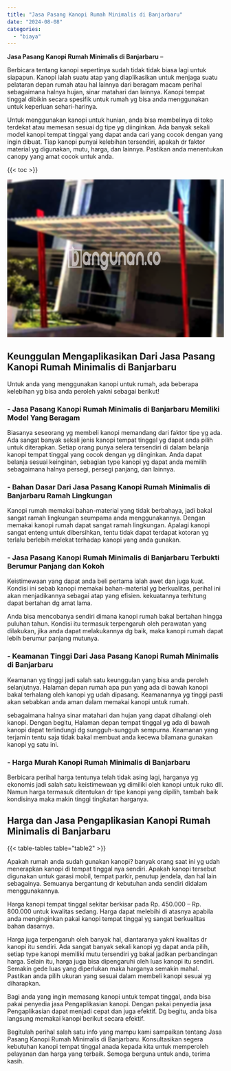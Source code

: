```yaml
---
title: "Jasa Pasang Kanopi Rumah Minimalis di Banjarbaru"
date: "2024-08-08"
categories: 
  - "biaya"
---
```


**Jasa Pasang Kanopi Rumah Minimalis di Banjarbaru** –

Berbicara tentang kanopi sepertinya sudah tidak tidak biasa lagi untuk siapapun. Kanopi ialah suatu atap yang diaplikasikan untuk menjaga suatu pelataran depan rumah atau hal lainnya dari beragam macam perihal sebagaimana halnya hujan, sinar matahari dan lainnya. Kanopi tempat tinggal dibikin secara spesifik untuk rumah yg bisa anda menggunakan untuk keperluan sehari-harinya.

Untuk menggunakan kanopi untuk hunian, anda bisa membelinya di toko terdekat atau memesan sesuai dg tipe yg diinginkan. Ada banyak sekali model kanopi tempat tinggal yang dapat anda cari yang cocok dengan yang ingin dibuat. Tiap kanopi punyai kelebihan tersendiri, apakah dr faktor material yg digunakan, mutu, harga, dan lainnya. Pastikan anda menentukan canopy yang amat cocok untuk anda.

{{< toc >}}

![Jasa Pasang Kanopi Rumah Minimalis di Banjarbaru](/images/harga-kanopi-minimalis-70.png)

## Keunggulan Mengaplikasikan Dari Jasa Pasang Kanopi Rumah Minimalis di Banjarbaru

Untuk anda yang menggunakan kanopi untuk rumah, ada beberapa kelebihan yg bisa anda peroleh yakni sebagai berikut!

### \- Jasa Pasang Kanopi Rumah Minimalis di Banjarbaru Memiliki Model Yang Beragam

Biasanya seseorang yg membeli kanopi memandang dari faktor tipe yg ada. Ada sangat banyak sekali jenis kanopi tempat tinggal yg dapat anda pilih untuk diterapkan. Setiap orang punya selera tersendiri di dalam belanja kanopi tempat tinggal yang cocok dengan yg diinginkan. Anda dapat belanja sesuai keinginan, sebagian type kanopi yg dapat anda memilih sebagaimana halnya persegi, persegi panjang, dan lainnya.

### \- Bahan Dasar Dari Jasa Pasang Kanopi Rumah Minimalis di Banjarbaru Ramah Lingkungan

Kanopi rumah memakai bahan-material yang tidak berbahaya, jadi bakal sangat ramah lingkungan seumpama anda menggunakannya. Dengan memakai kanopi rumah dapat sangat ramah lingkungan. Apalagi kanopi sangat enteng untuk dibersihkan, tentu tidak dapat terdapat kotoran yg terlalu berlebih melekat terhadap kanopi yang anda gunakan.

### \- Jasa Pasang Kanopi Rumah Minimalis di Banjarbaru Terbukti Berumur Panjang dan Kokoh

Keistimewaan yang dapat anda beli pertama ialah awet dan juga kuat. Kondisi ini sebab kanopi memakai bahan-material yg berkualitas, perihal ini akan menjadikannya sebagai atap yang efisien. kekuatannya terhitung dapat bertahan dg amat lama.

Anda bisa mencobanya sendiri dimana kanopi rumah bakal bertahan hingga puluhan tahun. Kondisi itu termasuk terpengaruh oleh perawatan yang dilakukan, jika anda dapat melakukannya dg baik, maka kanopi rumah dapat lebih berumur panjang mutunya.

### \- Keamanan Tinggi Dari Jasa Pasang Kanopi Rumah Minimalis di Banjarbaru

Keamanan yg tinggi jadi salah satu keunggulan yang bisa anda peroleh selanjutnya. Halaman depan rumah apa pun yang ada di bawah kanopi bakal terhalang oleh kanopi yg udah dipasang. Keamanannya yg tinggi pasti akan sebabkan anda aman dalam memakai kanopi untuk rumah.

sebagaimana halnya sinar matahari dan hujan yang dapat dihalangi oleh kanopi. Dengan begitu, Halaman depan tempat tinggal yg ada di bawah kanopi dapat terlindungi dg sungguh-sungguh sempurna. Keamanan yang terjamin tentu saja tidak bakal membuat anda kecewa bilamana gunakan kanopi yg satu ini.

### \- Harga Murah Kanopi Rumah Minimalis di Banjarbaru

Berbicara perihal harga tentunya telah tidak asing lagi, harganya yg ekonomis jadi salah satu keistimewaan yg dimiliki oleh kanopi untuk ruko dll. Namun harga termasuk ditentukan dr tipe kanopi yang dipilih, tambah baik kondisinya maka makin tinggi tingkatan harganya.

## Harga dan Jasa Pengaplikasian Kanopi Rumah Minimalis di Banjarbaru

{{< table-tables table="table2" >}}

Apakah rumah anda sudah gunakan kanopi? banyak orang saat ini yg udah menerapkan kanopi di tempat tinggal nya sendiri. Apakah kanopi tersebut digunakan untuk garasi mobil, tempat parkir, penutup jendela, dan hal lain sebagainya. Semuanya bergantung dr kebutuhan anda sendiri didalam menggunakannya.

Harga kanopi tempat tinggal sekitar berkisar pada Rp. 450.000 – Rp. 800.000 untuk kwalitas sedang. Harga dapat melebihi di atasnya apabila anda menginginkan pakai kanopi tempat tinggal yg sangat berkualitas bahan dasarnya.

Harga juga terpengaruh oleh banyak hal, diantaranya yakni kwalitas dr kanopi itu sendiri. Ada sangat banyak sekali kanopi yg dapat anda pilih, setiap type kanopi memiliki mutu tersendiri yg bakal jadikan perbandingan harga. Selain itu, harga juga bisa dipengaruhi oleh luas kanopi itu sendiri. Semakin gede luas yang diperlukan maka harganya semakin mahal. Pastikan anda pilih ukuran yang sesuai dalam membeli kanopi sesuai yg diharapkan.

Bagi anda yang ingin memasang kanopi untuk tempat tinggal, anda bisa pakai penyedia jasa Pengaplikasian kanopi. Dengan pakai penyedia jasa Pengaplikasian dapat menjadi cepat dan juga efektif. Dg begitu, anda bisa langsung memakai kanopi berikut secara efektif.

Begitulah perihal salah satu info yang mampu kami sampaikan tentang Jasa Pasang Kanopi Rumah Minimalis di Banjarbaru. Konsultasikan segera kebutuhan kanopi tempat tinggal anada kepada kita untuk memperoleh pelayanan dan harga yang terbaik. Semoga berguna untuk anda, terima kasih.
